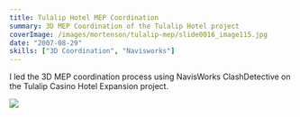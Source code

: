 ```yaml
---
title: Tulalip Hotel MEP Coordination
summary: 3D MEP Coordination of the Tulalip Hotel project
coverImage: /images/mortenson/tulalip-mep/slide0016_image115.jpg
date: "2007-08-29"
skills: ["3D Coordination", "Navisworks"]
---
```


I led the 3D MEP coordination process using NavisWorks ClashDetective on the Tulalip Casino Hotel Expansion project.

![](/images/mortenson/tulalip-mep/slide0016_image117.jpg)
